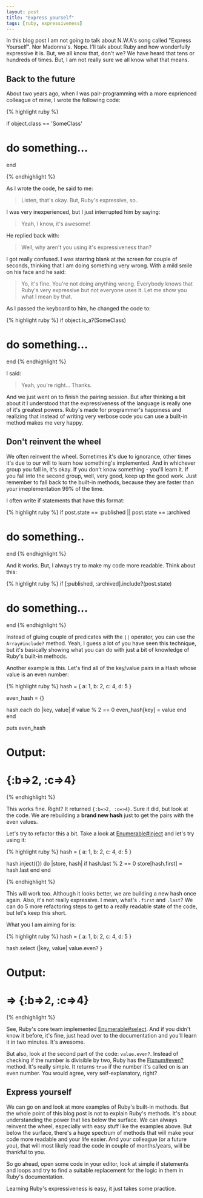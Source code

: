 ```yaml
---
layout: post
title: "Express yourself"
tags: [ruby, expressiveness]
---
```


In this blog post I am not going to talk about N.W.A's song called "Express Yourself". 
Nor Madonna's. Nope. I'll talk about Ruby and how wonderfully expressive it is. But,
we all know that, don't we? We have heard that tens or hundreds of times. But, I am 
not really sure we all know what that means. 

## Back to the future

About two years ago, when I was pair-programming with a more exprienced colleague of mine, 
I wrote the following code:

{% highlight ruby %}

if object.class == 'SomeClass'
  # do something...
end

{% endhighlight %}

As I wrote the code, he said to me:

<blockquote>
  Listen, that's okay. But, Ruby's expressive, so..
</blockquote>

I was very inexperienced, but I just interrupted him by saying:

<blockquote>
  Yeah, I know, it's awesome!
</blockquote>

He replied back with:

<blockquote>
  Well, why aren't you using it's expressiveness than?
</blockquote>

I got really confused. I was starring blank at the screen for couple of seconds,
thinking that I am doing something very wrong.  With a mild smile on his face and he said:

<blockquote>
  Yo, it's fine. You're not doing anything wrong. Everybody knows that Ruby's very
  expressive but not everyone uses it. Let me show you what I mean by that.
</blockquote>

As I passed the keyboard to him, he changed the code to:

{% highlight ruby %}
if object.is_a?(SomeClass)
  # do something...
end
{% endhighlight %}

I said:

<blockquote>
  Yeah, you're right... Thanks.
</blockquote>

And we just went on to finish the pairing session. But after thinking a bit about it
I understood that the expressiveness of the language is really one of it's greatest
powers. Ruby's made for programmer's happiness and realizing that instead of 
writing very verbose code you can use a built-in method makes me very happy.

## Don't reinvent the wheel

We often reinvent the wheel. Sometimes it's due to ignorance, other times it's due
to our will to learn how something's implemented. And in whichever group you fall in,
it's okay. If you don't know something - you'll learn it. If you fall into the second
group, well, very good, keep up the good work. Just remember to fall back to the 
built-in methods, because they are faster than your imeplementation 99% of the time.

I often write if statements that have this format:

{% highlight ruby %}
if post.state == :published || post.state == :archived
  # do something..
end
{% endhighlight %}

And it works. But, I always try to make my code more readable. Think about this:

{% highlight ruby %}
if [:published, :archived].include?(post.state)
  # do something...
end
{% endhighlight %}

Instead of gluing couple of predicates with the ```||``` operator, you can use the
```Array#include?``` method. Yeah, I guess a lot of you have seen this technique,
but it's basically showing what you can do with just a bit of knowledge of Ruby's
built-in methods.

Another example is this. Let's find all of the key/value pairs in a Hash whose
value is an even number:

{% highlight ruby %}
hash = { a: 1, b: 2, c: 4, d: 5 }

even_hash = {}

hash.each do |key, value| 
  if value % 2 == 0
    even_hash[key] = value
  end
end

puts even_hash

# Output:
# {:b=>2, :c=>4}
{% endhighlight %}

This works fine. Right? It returned ```{:b=>2, :c=>4}```. Sure it did, but look 
at the code. We are rebuilding a **brand new hash** just to get the pairs with
the even values. 

Let's try to refactor this a bit. Take a look at [Enumerable#inject](http://ruby-doc.org/core-2.2.3/Enumerable.html#method-i-inject) and let's try using it:

{% highlight ruby %}
hash = { a: 1, b: 2, c: 4, d: 5 }

hash.inject({}) do |store, hash|
  if hash.last % 2 == 0
    store[hash.first] = hash.last 
  end
end

{% endhighlight %}

This will work too. Although it looks better, we are building a new hash once again. 
Also, it's not really expressive. I mean, what's ```.first``` and ```.last```? 
We can do 5 more refactoring steps to get to a really readable state of the code, 
but let's keep this short.

What you I am aiming for is:

{% highlight ruby %}
hash = { a: 1, b: 2, c: 4, d: 5 }

hash.select {|key, value| value.even? }

# Output:
# => {:b=>2, :c=>4}
{% endhighlight %}

See, Ruby's core team implemented [Enumerable#select](http://ruby-doc.org/core-2.2.3/Enumerable.html#method-i-select).
And if you didn't know it before, it's fine, just head over to the documentation 
and you'll learn it in two minutes. It's awesome. 

But also, look at the second part of the code: ```value.even?```. Instead of checking
if the number is divisible by two, Ruby has the [Fixnum#even?](http://ruby-doc.org/core-2.2.0/Fixnum.html#method-i-even-3F) method. It's really simple. It returns ```true``` if the number it's called on 
is an even number. You would agree, very self-explanatory, right?

## Express yourself

We can go on and look at more examples of Ruby's built-in methods. But the whole 
point of this blog post is not to explain Ruby's methods. It's about understanding
the power that lies below the surface. We can always reinvent the wheel, especially
with easy stuff like the examples above. But below the surface, there's a huge spectrum
of methods that will make your code more readable and your life easier. And your 
colleague (or a future you), that will most likely read the code in couple of months/years,
will be thankful to you. 

So go ahead, open some code in your editor, look at simple if statements and loops 
and try to find a suitable replacement for the logic in them in Ruby's documentation.

Learning Ruby's expressiveness is easy, it just takes some practice.

